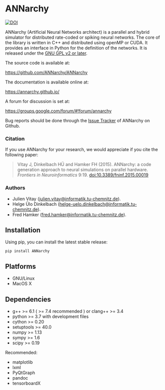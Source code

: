 # ANNarchy 

[![DOI](https://zenodo.org/badge/57382690.svg)](https://zenodo.org/badge/latestdoi/57382690)


ANNarchy (Artificial Neural Networks architect) is a parallel and hybrid simulator for distributed rate-coded or spiking neural networks. The core of the library is written in C++ and distributed using openMP or CUDA. It provides an interface in Python for the definition of the networks. It is released under the [GNU GPL v2 or later](http://www.gnu.org/licenses/gpl.html).

The source code is available at:

<https://github.com/ANNarchy/ANNarchy>

The documentation is available online at:

<https://annarchy.github.io/>

A forum for discussion is set at:

<https://groups.google.com/forum/#!forum/annarchy>

Bug reports should be done through the [Issue Tracker](https://github.com/ANNarchy/ANNarchy/issues) of ANNarchy on Github.

### Citation

If you use ANNarchy for your research, we would appreciate if you cite the following paper:

> Vitay J, Dinkelbach HÜ and Hamker FH (2015). ANNarchy: a code generation approach to neural simulations on parallel hardware. *Frontiers in Neuroinformatics* 9:19. [doi:10.3389/fninf.2015.00019](http://dx.doi.org/10.3389/fninf.2015.00019)

### Authors

* Julien Vitay (julien.vitay@informatik.tu-chemnitz.de).
* Helge Ülo Dinkelbach (helge-uelo.dinkelbach@informatik.tu-chemnitz.de).
* Fred Hamker (fred.hamker@informatik.tu-chemnitz.de).


## Installation

Using pip, you can install the latest stable release:

```
pip install ANNarchy
```

## Platforms

* GNU/Linux
* MacOS X

## Dependencies

* g++ >= 6.1 ( >= 7.4 recommended ) or clang++ >= 3.4
* python >= 3.7 with development files
* cython >= 0.20
* setuptools >= 40.0
* numpy >= 1.13
* sympy >= 1.6
* scipy >= 0.19

Recommended:

* matplotlib
* lxml 
* PyQtGraph 
* pandoc 
* tensorboardX
